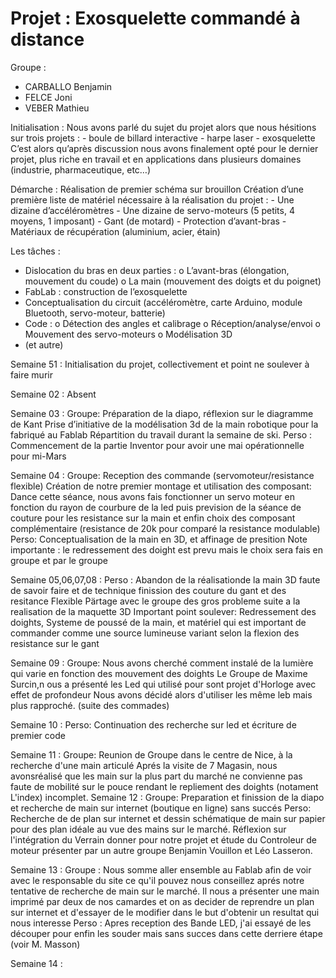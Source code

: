 # Projet : Exosquelette commandé à distance

Groupe :
  - CARBALLO  Benjamin
  - FELCE     Joni
  - VEBER     Mathieu

Initialisation :
  Nous avons parlé du sujet du projet alors que nous hésitions sur trois projets :
    - boule de billard interactive
    - harpe laser
    - exosquelette
  C’est alors qu’après discussion nous avons finalement opté pour le dernier projet, plus riche en travail et en applications dans plusieurs domaines (industrie, pharmaceutique, etc…)

Démarche : 
  Réalisation de premier schéma sur brouillon 
  Création d’une première liste de matériel nécessaire à la réalisation du projet :
    -	Une dizaine d’accéléromètres
    -	Une dizaine de servo-moteurs (5 petits, 4 moyens, 1 imposant)
    -	Gant (de motard)
    -	Protection d’avant-bras
    -	Matériaux de récupération (aluminium, acier, étain)

Les tâches :
  -	Dislocation du bras en deux parties :
    o	L’avant-bras 	(élongation, mouvement du coude)
    o	La main 		(mouvement des doigts et du poignet)
  -	FabLab : construction de l’exosquelette 
  -	Conceptualisation du circuit (accéléromètre, carte Arduino, module Bluetooth, servo-moteur, batterie)
  -	Code :
    o	Détection des angles et calibrage
    o	Réception/analyse/envoi
    o	Mouvement des servo-moteurs
    o	Modélisation 3D
  -	(et autre)


Semaine 51 : 
  Initialisation du projet, collectivement et point ne soulever à faire murir

Semaine 02 :
  Absent

Semaine 03 :
  Groupe:
    Préparation de la diapo, réflexion sur le diagramme de Kant
    Prise d’initiative de la modélisation 3d de la main robotique pour la fabriqué au Fablab
    Répartition du travail durant la semaine de ski.
  Perso :
    Commencement de la partie Inventor pour avoir une mai opérationnelle pour mi-Mars

Semaine 04 :
  Groupe:
    Reception des commande (servomoteur/resistance flexible)
    Création de notre premier montage et utilisation des composant:
      Dance cette séance, nous avons fais fonctionner un servo moteur en fonction du rayon de courbure de la led
      puis prevision de la séance de couture pour les resistance sur la main
      et enfin choix des composant complémentaire (resistance de 20k pour comparé la resistance modulable)
  Perso:
    Conceptualisation de la main en 3D, et affinage de presition
    Note importante : le redressement des doight est prevu mais le choix sera fais en groupe et par le groupe

Semaine 05,06,07,08 :
  Perso :
    Abandon de la réalisationde la main 3D faute de savoir faire et de technique
    finission des couture du gant et des resitance Flexible
    Pärtage avec le groupe des gros probleme suite a la realisation de la maquette 3D
    Important point soulever: Redressement des doights, Systeme de poussé de la main, et matériel qui est important de 
    commander comme une source lumineuse variant selon la flexion des resistance sur le gant

Semaine 09 :
   Groupe:
     Nous avons cherché comment instalé de la lumière qui varie en fonction des mouvement des doights
     Le Groupe de Maxime Surcin,n ous a présenté les Led qui utilisé pour sont projet d'Horloge avec effet de profondeur
     Nous avons décidé alors d'utiliser les même leb mais plus rapproché. (suite des commades)

Semaine 10 :
   Perso:
     Continuation des recherche sur led et écriture de premier code

Semaine 11 :
  Groupe: 
    Reunion de Groupe dans le centre de Nice, à la recherche d'une main articulé
    Aprés la visite de 7 Magasin, nous avonsréalisé que les main sur la plus part du marché ne convienne pas faute de
    mobilité sur le pouce rendant le repliement des doights (notament L'index) incomplet.
Semaine 12 :
  Groupe: 
    Preparation et finission de la diapo et recherche de main sur internet (boutique en ligne) sans succés
  Perso:
    Recherche de de plan sur internet et dessin schématique de main sur papier pour des plan idéale au vue des mains sur
    le marché. Réflexion sur l'intégration du Verrain donner pour notre projet et étude du Controleur de moteur présenter 
    par un autre groupe Benjamin Vouillon et Léo Lasseron.

Semaine 13 :
  Groupe : 
    Nous somme aller ensemble au Fablab afin de voir avec le responsable du site ce qu'il pouvez nous conseillez aprés
    notre tentative de recherche de main sur le marché. Il nous a présenter une main imprimé par deux de nos camardes et
    on as decider de reprendre un plan sur internet et d'essayer de le modifier dans le but d'obtenir un resultat qui nous
    interesse
  Perso :
    Apres reception des Bande LED, j'ai essayé de les découper pour enfin les souder mais sans succes dans cette derriere
    étape (voir M. Masson)

Semaine 14 :

  

